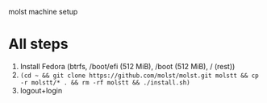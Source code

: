 molst machine setup

# All steps

  1. Install Fedora (btrfs, /boot/efi (512 MiB), /boot (512 MiB), / (rest))
  1. ```(cd ~ && git clone https://github.com/molst/molst.git molstt && cp -r molstt/* . && rm -rf molstt && ./install.sh)```
  1. logout+login
